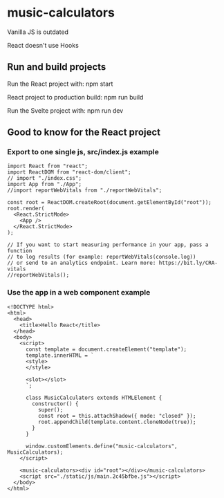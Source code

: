 # music-calculators

Vanilla JS is outdated

React doesn't use Hooks

## Run and build projects
Run the React project with: npm start

React project to production build: npm run build

Run the Svelte project with: npm run dev

## Good to know for the React project

### Export to one single js, src/index.js example

```
import React from "react";
import ReactDOM from "react-dom/client";
// import "./index.css";
import App from "./App";
//import reportWebVitals from "./reportWebVitals";

const root = ReactDOM.createRoot(document.getElementById("root"));
root.render(
  <React.StrictMode>
    <App />
  </React.StrictMode>
);

// If you want to start measuring performance in your app, pass a function
// to log results (for example: reportWebVitals(console.log))
// or send to an analytics endpoint. Learn more: https://bit.ly/CRA-vitals
//reportWebVitals();
```

### Use the app in a web component example

```
<!DOCTYPE html>
<html>
  <head>
    <title>Hello React</title>
  </head>
  <body>
    <script>
      const template = document.createElement("template");
      template.innerHTML = `
      <style>
      </style>

      <slot></slot>
      `;

      class MusicCalculators extends HTMLElement {
        constructor() {
          super();
          const root = this.attachShadow({ mode: "closed" });
          root.appendChild(template.content.cloneNode(true));
        }
      }

      window.customElements.define("music-calculators", MusicCalculators);
    </script>

    <music-calculators><div id="root"></div></music-calculators>
    <script src="./static/js/main.2c45bfbe.js"></script>
  </body>
</html>
```
